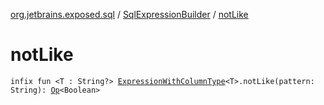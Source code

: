 [org.jetbrains.exposed.sql](../index.md) / [SqlExpressionBuilder](index.md) / [notLike](.)

# notLike

`infix fun <T : String?> `[`ExpressionWithColumnType`](../-expression-with-column-type/index.md)`<T>.notLike(pattern: String): `[`Op`](../-op/index.md)`<Boolean>`